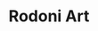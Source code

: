 ---
description: Example Gallery for Romy Odoni
#lastmod: 2023-07-05
title: Rodoni Art
#featured_image: painting1.jpg # default: first image in this directory
# featured_image on the home page is used for OpenGraph cards, etc.
banner_image: "images/home.jpg"
identityWidget: true
menus:
  main:
    name: Home
    weight: -1
---